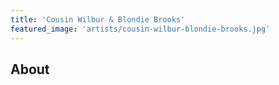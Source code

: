 ```yaml
---
title: 'Cousin Wilbur & Blondie Brooks'
featured_image: 'artists/cousin-wilbur-blondie-brooks.jpg'
---
```


## About


